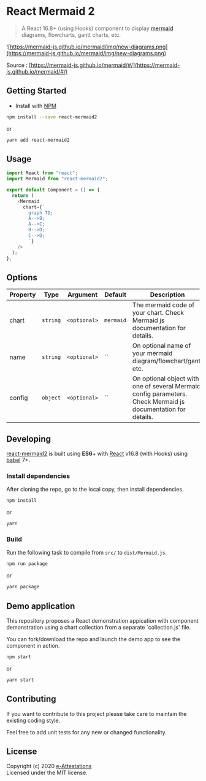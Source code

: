 # React Mermaid 2

> A React 16.8+ (using Hooks) component to display [mermaid](https://github.com/knsv/mermaid) diagrams, flowcharts, gantt charts, etc.

![https://mermaid-js.github.io/mermaid/img/new-diagrams.png](https://mermaid-js.github.io/mermaid/img/new-diagrams.png)

Source : [https://mermaid-js.github.io/mermaid/#/](https://mermaid-js.github.io/mermaid/#/)

## Getting Started

- Install with [NPM](https://www.npmjs.org/)

```bash
npm install --save react-mermaid2
```

or

```bash
yarn add react-mermaid2
```

## Usage

```javascript
import React from "react";
import Mermaid from "react-mermaid2";

export default Component = () => {
  return (
    <Mermaid
      chart={`
        graph TD;
        A-->B;
        A-->C;
        B-->D;
        C-->D;
        `}
    />
  );
};
```

## Options

| Property | Type     | Argument     | Default   | Description                                                                                                   |
| -------- | -------- | ------------ | --------- | ------------------------------------------------------------------------------------------------------------- |
| chart    | `string` | `<optional>` | `mermaid` | The mermaid code of your chart. Check Mermaid js documentation for details.                                   |
| name     | `string` | `<optional>` | ``        | On optional name of your mermaid diagram/flowchart/gantt etc.                                                 |
| config   | `object` | `<optional>` | ``        | On optional object with one of several Mermaid config parameters. Check Mermaid js documentation for details. |

## Developing

[react-mermaid2](https://github.com/e-attestations/react-mermaid2) is built using **ES6**+ with [React](https://reactjs.org/) v16.8 (with Hooks) using [babel](https://babeljs.io/) 7+.

### Install dependencies

After cloning the repo, go to the local copy, then install dependencies.

```bash
npm install
```

or

```bash
yarn
```

### Build

Run the following task to compile from `src/` to `dist/Mermaid.js`.

```bash
npm run package
```

or

```bash
yarn package
```

## Demo application

This repository proposes a React demonstration appication with component demonstration using a chart collection from a separate `collection.js' file.

You can fork/download the repo and launch the demo app to see the component in action.

```bash
npm start
```

or

```bash
yarn start
```

## Contributing

If you want to contribute to this project please take care to maintain the existing coding style.

Feel free to add unit tests for any new or changed functionality.

## License

Copyright (c) 2020 [e-Attestations](https://e-attestations.io)  
Licensed under the MIT license.
